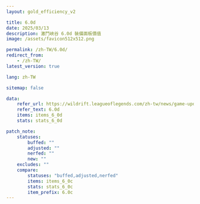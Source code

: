 ```yaml
---
layout: gold_efficiency_v2

title: 6.0d
date: 2025/03/13
description: 激鬥峽谷 6.0d 裝備面板價值
image: /assets/favicon512x512.png

permalink: /zh-TW/6.0d/
redirect_from: 
    - /zh-TW/
latest_version: true

lang: zh-TW

sitemap: false

data:
    refer_url: https://wildrift.leagueoflegends.com/zh-tw/news/game-updates/wild-rift-patch-notes-6-0d/
    refer_text: 6.0d
    items: items_6_0d
    stats: stats_6_0d

patch_note:
    statuses:
        buffed: ""
        adjusted: ""
        nerfed: ""
        new: ""
    excludes: ""
    compare:
        statuses: "buffed,adjusted,nerfed"
        items: items_6_0c
        stats: stats_6_0c
        item_prefix: 6.0c
---
```

